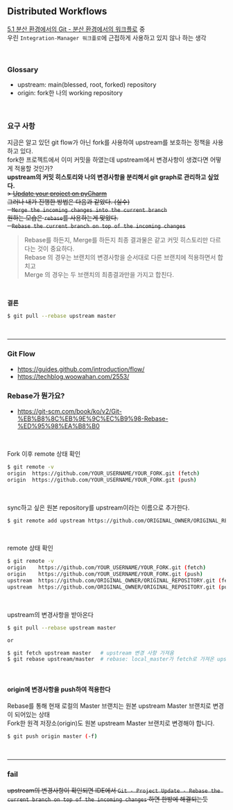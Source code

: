 ## Distributed Workflows
[5.1 분산 환경에서의 Git - 분산 환경에서의 워크플로](https://git-scm.com/book/ko/v2/%EB%B6%84%EC%82%B0-%ED%99%98%EA%B2%BD%EC%97%90%EC%84%9C%EC%9D%98-Git-%EB%B6%84%EC%82%B0-%ED%99%98%EA%B2%BD%EC%97%90%EC%84%9C%EC%9D%98-%EC%9B%8C%ED%81%AC%ED%94%8C%EB%A1%9C) 중  
우린 `Integration-Manager 워크플로`에 근접하게 사용하고 있지 않나 하는 생각

<br>

### Glossary

- upstream: main(blessed, root, forked) repository
- origin: fork한 나의 working repository

<br>

### 요구 사항

지금은 알고 있던 git flow가 아닌 fork를 사용하여 upstream를 보호하는 정책을 사용하고 있다.  
fork한 프로젝트에서 이미 커밋을 하였는데 upstream에서 변경사항이 생겼다면 어떻게 적용할 것인가?  
**upstream의 커밋 히스토리와 나의 변경사항을 분리해서 git graph로 관리하고 싶었다.**  
~~> [Update your project on pyCharm](https://www.jetbrains.com/help/pycharm/2021.2/sync-with-a-remote-repository.html#update)~~  
~~그러나 내가 진행한 방법은 다음과 같았다. (실수)~~  
~~- `Merge the incoming changes into the current branch`~~  
~~원하는 모습은 `rebase`를 사용하는게 맞았다.~~  
~~- `Rebase the current branch on top of the incoming changes`~~
  > Rebase를 하든지, Merge를 하든지 최종 결과물은 같고 커밋 히스토리만 다르다는 것이 중요하다.  
  > Rebase 의 경우는 브랜치의 변경사항을 순서대로 다른 브랜치에 적용하면서 합치고  
  > Merge 의 경우는 두 브랜치의 최종결과만을 가지고 합친다.

<br>

**결론**
```sh
$ git pull --rebase upstream master
```

<br>

---
### Git Flow

- https://guides.github.com/introduction/flow/
- https://techblog.woowahan.com/2553/
  <br>

### Rebase가 뭔가요?

- https://git-scm.com/book/ko/v2/Git-%EB%B8%8C%EB%9E%9C%EC%B9%98-Rebase-%ED%95%98%EA%B8%B0

<br>

Fork 이후 remote 상태 확인

```sh
$ git remote -v
origin  https://github.com/YOUR_USERNAME/YOUR_FORK.git (fetch)
origin  https://github.com/YOUR_USERNAME/YOUR_FORK.git (push)
```

<br>

sync하고 싶은 원본 repository를 upstream이라는 이름으로 추가한다.

```sh
$ git remote add upstream https://github.com/ORIGINAL_OWNER/ORIGINAL_REPOSITORY.git
```

<br>

remote 상태 확인

```sh
$ git remote -v
origin    https://github.com/YOUR_USERNAME/YOUR_FORK.git (fetch)
origin    https://github.com/YOUR_USERNAME/YOUR_FORK.git (push)
upstream  https://github.com/ORIGINAL_OWNER/ORIGINAL_REPOSITORY.git (fetch)
upstream  https://github.com/ORIGINAL_OWNER/ORIGINAL_REPOSITORY.git (push)
```

<br>

upstream의 변경사항을 받아온다

```sh
$ git pull --rebase upstream master

or

$ git fetch upstream master   # upstream 변경 사항 가져옴
$ git rebase upstream/master  # rebase: local_master가 fetch로 가져온 upstream_master로 base를 변경함
```

<br>

#### origin에 변경사항을 push하여 적용한다

Rebase를 통해 현재 로컬의 Master 브랜치는 원본 upstream Master 브랜치로 변경이 되어있는 상태  
Fork한 원격 저장소(origin)도 원본 upstream Master 브랜치로 변경해야 합니다.

```sh
$ git push origin master (-f)
```

<br>

---
### fail
~~upstream의 변경사항이 확인되면
IDE에서 `Git - Project Update - Rebase the current branch on top of the incoming changes` 하면 한방에 해결되는듯~~

